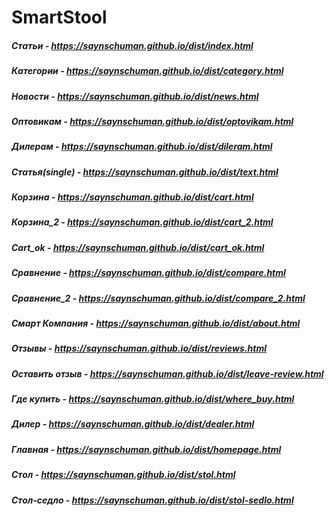 # SmartStool

##### Статьи - https://saynschuman.github.io/dist/index.html
##### Категории - https://saynschuman.github.io/dist/category.html
##### Новости - https://saynschuman.github.io/dist/news.html
##### Оптовикам - https://saynschuman.github.io/dist/optovikam.html
##### Дилерам - https://saynschuman.github.io/dist/dileram.html
##### Статья(single) - https://saynschuman.github.io/dist/text.html
##### Корзина - https://saynschuman.github.io/dist/cart.html
##### Корзина_2 - https://saynschuman.github.io/dist/cart_2.html
##### Cart_ok - https://saynschuman.github.io/dist/cart_ok.html
##### Сравнение - https://saynschuman.github.io/dist/compare.html
##### Сравнение_2 - https://saynschuman.github.io/dist/compare_2.html
##### Смарт Компания - https://saynschuman.github.io/dist/about.html
##### Отзывы - https://saynschuman.github.io/dist/reviews.html
##### Оставить отзыв - https://saynschuman.github.io/dist/leave-review.html
##### Где купить - https://saynschuman.github.io/dist/where_buy.html
##### Дилер - https://saynschuman.github.io/dist/dealer.html
##### Главная - https://saynschuman.github.io/dist/homepage.html
##### Стол - https://saynschuman.github.io/dist/stol.html
##### Стол-седло - https://saynschuman.github.io/dist/stol-sedlo.html
